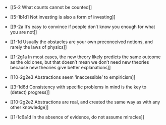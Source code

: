 - [[5-2 What counts cannot be counted]]
- [[5-1b1d1 Not investing is also a form of investing]]
- [[9-2a It’s easy to convince if people don’t know you enough for what you are not]]
- [[1-1d Usually the obstacles are your own preconceived notions, and rarely the laws of physics]]
- [[1-2g1a In most cases, the new theory likely predicts the same outcome as the old ones, but that doesn’t mean we don’t need new theories because new theories give better explanations]]
- [[10-2g2e3 Abstractions seem ‘inaccessible’ to empiricism]]
- [[3-1d6d Consistency with specific problems in mind is the key to (detect) progress]]
- [[10-2g2e2 Abstractions are real, and created the same way as with any other knowledge]]

- [[1-1c6a1d In the absence of evidence, do not assume miracles]]
